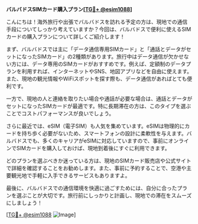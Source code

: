 **バルバドスSIMカード購入プラン[[TG💪+ @esim1088](https://t.me/s/esim1088)]**

こんにちは！海外旅行や出張でバルバドスを訪れる予定の方は、現地での通信手段についてしっかり考えていますか？今回は、バルバドスで便利に使えるSIMカードの購入プランについて詳しくご紹介します！

まず、バルバドスでは主に「データ通信専用SIMカード」と「通話とデータがセットになったSIMカード」の2種類があります。旅行中はデータ通信が欠かせない方には、データ専用のSIMカードがおすすめです。例えば、定額制のデータプランを利用すれば、インターネットやSNS、地図アプリなどを自由に使えます。また、現地の観光情報やWiFiスポットを探す際も、データ通信があればとても便利です。

一方で、現地の人と連絡を取りたい場合や通話が必要な場合は、通話とデータがセットになったSIMカードが最適です。特に長期滞在の方は、このタイプを選ぶことでコストパフォーマンスが良いでしょう。

さらに最近では、eSIM（電子SIM）も人気を集めています。eSIMは物理的にカードを持ち歩く必要がないため、スマートフォンの設計に柔軟性を与えます。バルバドスでも、多くのキャリアがeSIMに対応していますので、事前にオンラインでSIMカードを購入しておけば、現地到着後にすぐに利用できます。

どのプランを選ぶべきか迷っている方は、現地のSIMカード販売店や公式サイトで詳細を確認することをお勧めします。また、事前に予約することで、空港や主要観光地で手軽に入手できるサービスもありますよ。

最後に、バルバドスでの通信環境を快適に過ごすためには、自分に合ったプランを選ぶことが大切です。旅行前にしっかりと計画し、現地での滞在をスムーズにしましょう！

[[TG💪+ @esim1088](https://t.me/s/esim1088) ![Image](https://i.postimg.cc/Y0z9fWf4/image.png)]